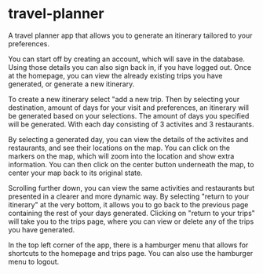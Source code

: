 # travel-planner

A travel planner app that allows you to generate an itinerary tailored to your preferences.

You can start off by creating an account, which will save in the database. Using those details you can also sign back in, if you have logged out. Once at the homepage, you can view the already existing trips you have generated, or generate a new itinerary.

To create a new itinerary select "add a new trip. Then by selecting your destination, amount of days for your visit and preferences, an itinerary will be generated based on your selections. The amount of days you specified will be generated. With each day consisting of 3 activites and 3 restaurants. 

By selecting a generated day, you can view the details of the activites and restaurants, and see their locations on the map. You can click on the markers on the map, which will zoom into the location and show extra information. You can then click on the center button underneath the map, to center your map back to its original state. 

Scrolling further down, you can view the same activities and restaurants but presented in a clearer and more dynamic way. By selecting "return to your itinerary" at the very bottom, it allows you to go back to the previous page containing the rest of your days generated. Clicking on "return to your trips" will take you to the trips page, where you can view or delete any of the trips you have generated. 

In the top left corner of the app, there is a hamburger menu that allows for shortcuts to the homepage and trips page. You can also use the hamburger menu to logout.

